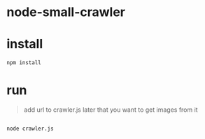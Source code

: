# node-small-crawler

# install

```
npm install

```

# run

> add url to crawler.js later that you want to get images from it

```

node crawler.js 

```
